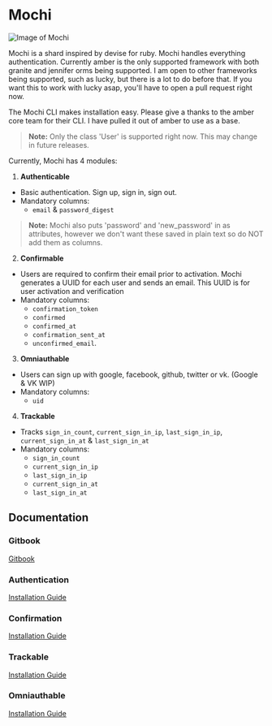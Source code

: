 # Mochi

![Image of Mochi](https://image.shutterstock.com/image-vector/mochi-character-design-wallpaper-free-260nw-1572610876.jpg)

Mochi is a shard inspired by devise for ruby. Mochi handles everything authentication. Currently amber is the only supported framework with both granite and jennifer orms being supported. I am open to other frameworks being supported, such as lucky, but there is a lot to do before that. If you want this to work with lucky asap, you'll have to open a pull request right now.

The Mochi CLI makes installation easy. Please give a thanks to the amber core team for their CLI. I have pulled it out of amber to use as a base. 

> **Note:** Only the class 'User' is supported right now. This may change in future releases.

Currently, Mochi has 4 modules:  

1. **Authenticable**
  - Basic authentication. Sign up, sign in, sign out.  
  - Mandatory columns:  
    - `email` & `password_digest`
  > **Note:** Mochi also puts 'password' and 'new_password' in as attributes, however we don't want these saved in plain text so do NOT add them as columns.

2. **Confirmable**  
  - Users are required to confirm their email prior to activation. Mochi generates a UUID for each user and sends an email. This UUID is for user activation and verification
  - Mandatory columns:  
    - `confirmation_token`
    - `confirmed`
    - `confirmed_at`
    - `confirmation_sent_at`
    - `unconfirmed_email`.
  
3. **Omniauthable**  
  - Users can sign up with google, facebook, github, twitter or vk. (Google & VK WIP)
  - Mandatory columns:
    - `uid`

4. **Trackable**
  - Tracks `sign_in_count`, `current_sign_in_ip`, `last_sign_in_ip`, `current_sign_in_at` & `last_sign_in_at`
  - Mandatory columns:
    - `sign_in_count`
    - `current_sign_in_ip`
    - `last_sign_in_ip`
    - `current_sign_in_at`
    - `last_sign_in_at`

## Documentation

### Gitbook
[Gitbook](https://awcrotwell.gitbook.io/mochi/)

### Authentication  
[Installation Guide](https://awcrotwell.gitbook.io/mochi/guides/authenticable)

### Confirmation  

[Installation Guide](https://awcrotwell.gitbook.io/mochi/guides/confirmable)

### Trackable
[Installation Guide](https://awcrotwell.gitbook.io/mochi/guides/trackable)

### Omniauthable  

[Installation Guide](https://awcrotwell.gitbook.io/mochi/guides/omniauthable)
